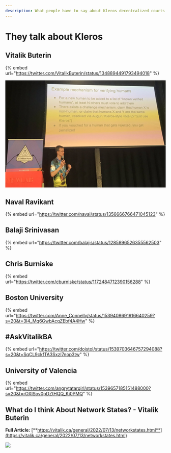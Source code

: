 ```yaml
---
description: What people have to say about Kleros decentralized courts
---
```


# They talk about Kleros

## Vitalik Buterin

{% embed url="https://twitter.com/VitalikButerin/status/1348894491793494018" %}

!["Just Use Kleros"](<.gitbook/assets/image (2) (1) (1) (1).png>)

## Naval Ravikant

{% embed url="https://twitter.com/naval/status/1356666766471045123" %}

## Balaji Srinivasan

{% embed url="https://twitter.com/balajis/status/1285896526355562503" %}

## Chris Burniske

{% embed url="https://twitter.com/cburniske/status/1172484712390156288" %}

## Boston University

{% embed url="https://twitter.com/Anne_Connelly/status/1539408691916640259?s=20&t=3I4_Mq6GwbAcqZEbf4A4Hw" %}

## #AskVitalikBA

{% embed url="https://twitter.com/doistol/status/1539703646757294088?s=20&t=SqCL9ckfTA3SxzI7nop3tw" %}

## University of Valencia

{% embed url="https://twitter.com/angrytatargirl/status/1539657185151488000?s=20&t=rOXISov0pDZtHQQ_Ki0PMQ" %}

## What do I think About Network States? - Vitalik Buterin

**Full Article:** [**https://vitalik.ca/general/2022/07/13/networkstates.html**](https://vitalik.ca/general/2022/07/13/networkstates.html)

![](.gitbook/assets/9673AC3A-3821-4055-BF2A-959F64836708_4_5005_c.jpeg)
